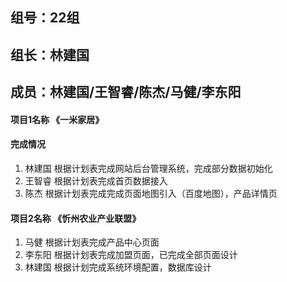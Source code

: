 ## 组号：22组

## 组长：林建国

## 成员：林建国/王智睿/陈杰/马健/李东阳

#### 项目1名称    《一米家居》

#### 完成情况

1. 林建国 根据计划表完成网站后台管理系统，完成部分数据初始化
2. 王智睿 根据计划表完成首页数据接入
3. 陈杰 根据计划表完成完成页面地图引入（百度地图），产品详情页

#### 项目2名称    《忻州农业产业联盟》

1. 马健 根据计划表完成产品中心页面
2. 李东阳 根据计划表完成加盟页面，已完成全部页面设计
3. 林建国 根据计划完成系统环境配置，数据库设计


